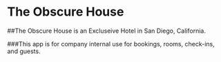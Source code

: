# The Obscure House

##The Obscure House is an Excluseive Hotel in San Diego, California.

###This app is for company internal use for bookings, rooms, check-ins, and guests.
